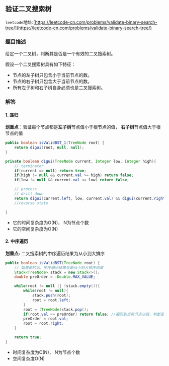 ## 验证二叉搜索树

``leetcode``地址:[https://leetcode-cn.com/problems/validate-binary-search-tree/](https://leetcode-cn.com/problems/validate-binary-search-tree/)

### 题目描述

给定一个二叉树，判断其是否是一个有效的二叉搜索树。

假设一个二叉搜索树具有如下特征：

- 节点的左子树只包含小于当前节点的数。
- 节点的右子树只包含大于当前节点的数。
- 所有左子树和右子树自身必须也是二叉搜索树。

### 解答

#### 1. 递归

**划重点**：验证每个节点都是**左子树**节点值小于根节点的值， **右子树**节点值大于根节点的值 <br/>

```java
public boolean isValidBST_1(TreeNode root) {
    return digui(root, null, null);
}

private boolean digui(TreeNode current, Integer low, Integer high){
    // terminator
    if(current == null) return true;
    if(high != null && current.val >= high) return false;
    if(low != null && current.val <= low) return false;

    // process
    // drill down
    return digui(current.left, low, current.val) && digui(current.right, current.val, high);
    //reverse state

}
```

- 它的时间复杂度为O(N)， N为节点个数
- 它的空间复杂度为O(N)


#### 2. 中序遍历

**划重点:** 二叉搜索树的中序遍历结果为从小到大排序

```java
public boolean isValidBST(TreeNode root) {
    // 如果是的话，中序遍历结果会是从小到大排序结果
    Stack<TreeNode> stack = new Stack<>();
    double preOrder = -Double.MAX_VALUE;

    while(root != null || !stack.empty()){
        while(root != null){
            stack.push(root);
            root = root.left;
        }
        root = (TreeNode)stack.pop();
        if(root.val <= preOrder) return false; //遍历到当前节点以后，判断是否比前一个节点小
        preOrder = root.val;
        root = root.right;
    }

    return true;
}

```

- 时间复杂度为O(N)， N为节点个数
- 空间复杂度O(N)

